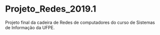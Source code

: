 # Projeto_Redes_2019.1

Projeto final da cadeira de Redes de computadores do curso de Sistemas de Informação da UFPE.
